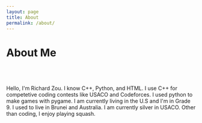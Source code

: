 ```yaml
---
layout: page
title: About
permalink: /about/
---
```

# About Me
<br><br><br>
Hello, I'm Richard Zou. I know C++, Python, and HTML. I use C++ for competetive coding contests like USACO and Codeforces. I used python to make games with pygame. I am currently living in the U.S and I'm in Grade 9. I used to live in Brunei and Australia. I am currently silver in USACO. Other than coding, I enjoy playing squash.
